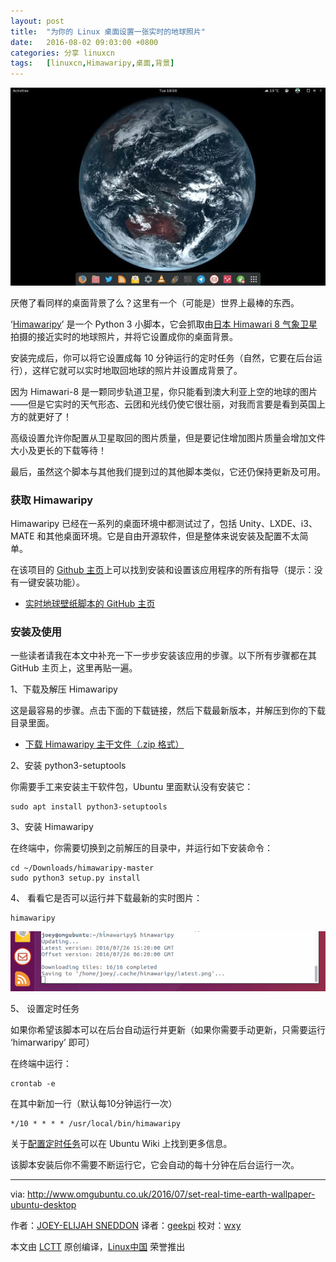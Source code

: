 ```yaml
---
layout: post
title:	"为你的 Linux 桌面设置一张实时的地球照片"
date:	2016-08-02 09:03:00 +0800 
categories:	分享 linuxcn 
tags:	[linuxcn,Himawaripy,桌面,背景]
---
```



![](/Asserts/Images/album/201607/31/190524pj8xsszjd5eexvck.jpg)


厌倦了看同样的桌面背景了么？这里有一个（可能是）世界上最棒的东西。


‘[Himawaripy](https://github.com/boramalper/himawaripy)’ 是一个 Python 3 小脚本，它会抓取由[日本 Himawari 8 气象卫星](https://en.wikipedia.org/wiki/Himawari_8)拍摄的接近实时的地球照片，并将它设置成你的桌面背景。


安装完成后，你可以将它设置成每 10 分钟运行的定时任务（自然，它要在后台运行），这样它就可以实时地取回地球的照片并设置成背景了。


因为 Himawari-8 是一颗同步轨道卫星，你只能看到澳大利亚上空的地球的图片——但是它实时的天气形态、云团和光线仍使它很壮丽，对我而言要是看到英国上方的就更好了！


高级设置允许你配置从卫星取回的图片质量，但是要记住增加图片质量会增加文件大小及更长的下载等待！


最后，虽然这个脚本与其他我们提到过的其他脚本类似，它还仍保持更新及可用。


### 获取 Himawaripy


Himawaripy 已经在一系列的桌面环境中都测试过了，包括 Unity、LXDE、i3、MATE 和其他桌面环境。它是自由开源软件，但是整体来说安装及配置不太简单。


在该项目的 [Github 主页](https://github.com/boramalper/himawaripy)上可以找到安装和设置该应用程序的所有指导（提示：没有一键安装功能）。


* [实时地球壁纸脚本的 GitHub 主页](https://github.com/boramalper/himawaripy)


### 安装及使用


一些读者请我在本文中补充一下一步步安装该应用的步骤。以下所有步骤都在其 GitHub 主页上，这里再贴一遍。


1、下载及解压 Himawaripy


这是最容易的步骤。点击下面的下载链接，然后下载最新版本，并解压到你的下载目录里面。


* [下载 Himawaripy 主干文件（.zip 格式）](https://github.com/boramalper/himawaripy/archive/master.zip)


2、安装 python3-setuptools


你需要手工来安装主干软件包，Ubuntu 里面默认没有安装它：



```
sudo apt install python3-setuptools

```

3、安装 Himawaripy


在终端中，你需要切换到之前解压的目录中，并运行如下安装命令：



```
cd ~/Downloads/himawaripy-master
sudo python3 setup.py install

```

4、 看看它是否可以运行并下载最新的实时图片：



```
himawaripy

```

![](/Asserts/Images/album/201607/31/190640myl42yhb7bbo3lhd.png)


5、 设置定时任务


如果你希望该脚本可以在后台自动运行并更新（如果你需要手动更新，只需要运行 ‘himarwaripy’ 即可）


在终端中运行：



```
crontab -e

```

在其中新加一行（默认每10分钟运行一次）



```
*/10 * * * * /usr/local/bin/himawaripy

```

关于[配置定时任务](https://help.ubuntu.com/community/CronHowto)可以在 Ubuntu Wiki 上找到更多信息。


该脚本安装后你不需要不断运行它，它会自动的每十分钟在后台运行一次。




---


via: <http://www.omgubuntu.co.uk/2016/07/set-real-time-earth-wallpaper-ubuntu-desktop>


作者：[JOEY-ELIJAH SNEDDON](https://plus.google.com/117485690627814051450/?rel=author) 译者：[geekpi](https://github.com/geekpi) 校对：[wxy](https://github.com/wxy)


本文由 [LCTT](https://github.com/LCTT/TranslateProject) 原创编译，[Linux中国](https://linux.cn/) 荣誉推出
